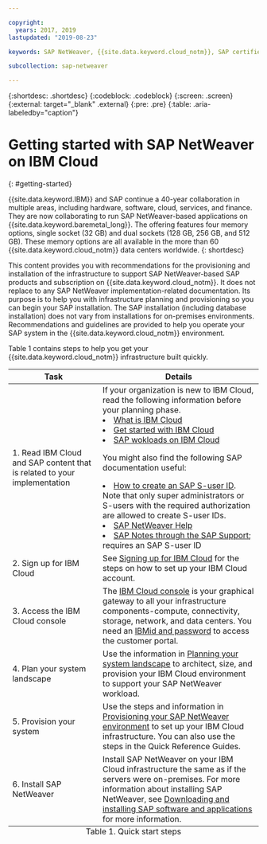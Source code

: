 ```yaml
---

copyright:
  years: 2017, 2019
lastupdated: "2019-08-23"

keywords: SAP NetWeaver, {{site.data.keyword.cloud_notm}}, SAP certified servers, SAP Certified, database,

subcollection: sap-netweaver

---
```


{:shortdesc: .shortdesc}
{:codeblock: .codeblock}
{:screen: .screen}
{:external: target="_blank" .external}
{:pre: .pre}
{:table: .aria-labeledby="caption"}

# Getting started with SAP NetWeaver on IBM Cloud
{: #getting-started}

{{site.data.keyword.IBM}} and SAP continue a 40-year collaboration in multiple areas, including hardware, software, cloud, services, and finance. They are now collaborating to run SAP NetWeaver-based applications on {{site.data.keyword.baremetal_long}}. The offering features four memory options, single socket (32 GB) and dual sockets (128 GB, 256 GB, and 512 GB). These memory options are all available in the more than 60 {{site.data.keyword.cloud_notm}} data centers worldwide.
{: shortdesc}

This content provides you with recommendations for the provisioning and installation of the infrastructure to support SAP NetWeaver-based SAP products and subscription on {{site.data.keyword.cloud_notm}}. It does not replace to any SAP NetWeaver implementation-related documentation. Its purpose is to help you with infrastructure planning and provisioning so you can begin your SAP installation. The SAP installation (including database installation) does not vary from installations for on-premises environments. Recommendations and guidelines are provided to help you operate your SAP system in the {{site.data.keyword.cloud_notm}} environment.

Table 1 contains steps to help you get your {{site.data.keyword.cloud_notm}} infrastructure built quickly.
<table>
   <caption align="bottom">Table 1. Quick start steps</caption>
   <THEAD>
   <TR>
   <th>Task</th>
   <th>Details</th>
   </TR>
   </THEAD>
   <TBODY>
   <tr>
   <td>1. Read IBM Cloud and SAP content that is related to your implementation</td>
   <td>If your organization is new to IBM Cloud, read the following information before your planning phase.
   <li><a href="https://www.ibm.com/cloud">What is IBM Cloud</a></li>
    <li><a href="https://www.ibm.com/cloud/get-started">Get started with IBM Cloud</a></li>
    <li><a href="https://www.ibm.com/cloud/sap/certified-infrastructure">SAP wokloads on IBM Cloud</a></li>

   You might also find the following SAP documentation useful:
   <li><a href="https://www.youtube.com/watch?v=4wICiRTP8u0/">How to create an SAP S-user ID</a>. Note that only super administrators or S-users with the required authorization are allowed to create S-user IDs.</li>
   <li><a href="https://help.sap.com/viewer/product/SAP_NETWEAVER/ALL/en-US">SAP NetWeaver Help</a></li>
   <li><a href="https://support.sap.com/en/index.html">SAP Notes through the SAP Support</a>; requires an SAP S-user ID</li>
   </td>
   <tr>
   <td>2. Sign up for IBM Cloud</td>
   <td>See <a href="https://cloud.ibm.com/docs/account/adminpublic.html#signing-up-for-ibm-cloud">Signing up for IBM Cloud</a> for the steps on how to set up your IBM Cloud account.</td>
 <tr>
   <td>3. Access the IBM Cloud console</td>
   <td>The <a href="https://cloud.ibm.com">IBM Cloud console</a> is your graphical gateway to all your infrastructure components-compute, connectivity, storage, network, and data centers. You need an <a href="https://cloud.ibm.com/docs/account?topic=account-signup#signing-up-for-ibm-cloud">IBMid and password</a> to access the customer portal.</td>
   <tr>
   <td>4. Plan your system landscape</td>
   <td>Use the information in <a href="sap-netweaver?topic=sap-netweaver-planning-your-system-landscape">Planning your system landscape</a> to architect, size, and provision your IBM Cloud environment to support your SAP NetWeaver workload.</td>  
 <tr>
   <td>5. Provision your system</td>
   <td>Use the steps and information in <a href="sap-netweaver?topic=sap-netweaver-provision_environment">Provisioning your SAP NetWeaver environment</a> to set up your IBM Cloud infrastructure. You can also use the steps in the Quick Reference Guides.</td>
   <tr>
   <td>6. Install SAP NetWeaver</td>
   <td>Install SAP NetWeaver on your IBM Cloud infrastructure the same as if the servers were on-premises. For more information about installing SAP NetWeaver, see <a href="sap-netweaver?topic=sap-netweaver-install_sap">Downloading and installing SAP software and applications</a> for more information.</td>
   </td>
   </tr>
   </TBODY>
   </table>
